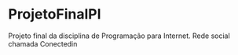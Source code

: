 # ProjetoFinalPI
Projeto final da disciplina de Programação para Internet. Rede social chamada Conectedin
